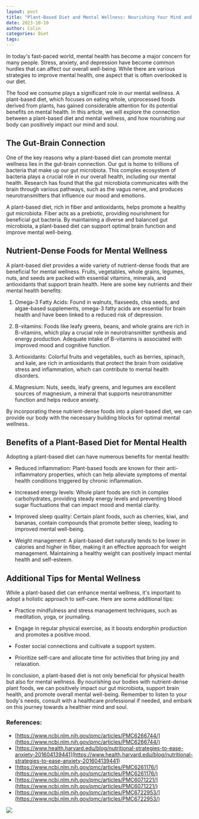 ```yaml
---
layout: post
title: "Plant-Based Diet and Mental Wellness: Nourishing Your Mind and Soul"
date: 2023-10-10
author: Colin
categories: Diet
tags: 
---
```


In today's fast-paced world, mental health has become a major concern for many people. Stress, anxiety, and depression have become common hurdles that can affect our overall well-being. While there are various strategies to improve mental health, one aspect that is often overlooked is our diet.

The food we consume plays a significant role in our mental wellness. A plant-based diet, which focuses on eating whole, unprocessed foods derived from plants, has gained considerable attention for its potential benefits on mental health. In this article, we will explore the connection between a plant-based diet and mental wellness, and how nourishing our body can positively impact our mind and soul.

## The Gut-Brain Connection

One of the key reasons why a plant-based diet can promote mental wellness lies in the gut-brain connection. Our gut is home to trillions of bacteria that make up our gut microbiota. This complex ecosystem of bacteria plays a crucial role in our overall health, including our mental health. Research has found that the gut microbiota communicates with the brain through various pathways, such as the vagus nerve, and produces neurotransmitters that influence our mood and emotions.

A plant-based diet, rich in fiber and antioxidants, helps promote a healthy gut microbiota. Fiber acts as a prebiotic, providing nourishment for beneficial gut bacteria. By maintaining a diverse and balanced gut microbiota, a plant-based diet can support optimal brain function and improve mental well-being.

## Nutrient-Dense Foods for Mental Wellness

A plant-based diet provides a wide variety of nutrient-dense foods that are beneficial for mental wellness. Fruits, vegetables, whole grains, legumes, nuts, and seeds are packed with essential vitamins, minerals, and antioxidants that support brain health. Here are some key nutrients and their mental health benefits:

1. Omega-3 Fatty Acids: Found in walnuts, flaxseeds, chia seeds, and algae-based supplements, omega-3 fatty acids are essential for brain health and have been linked to a reduced risk of depression.

2. B-vitamins: Foods like leafy greens, beans, and whole grains are rich in B-vitamins, which play a crucial role in neurotransmitter synthesis and energy production. Adequate intake of B-vitamins is associated with improved mood and cognitive function.

3. Antioxidants: Colorful fruits and vegetables, such as berries, spinach, and kale, are rich in antioxidants that protect the brain from oxidative stress and inflammation, which can contribute to mental health disorders.

4. Magnesium: Nuts, seeds, leafy greens, and legumes are excellent sources of magnesium, a mineral that supports neurotransmitter function and helps reduce anxiety.

By incorporating these nutrient-dense foods into a plant-based diet, we can provide our body with the necessary building blocks for optimal mental wellness.

## Benefits of a Plant-Based Diet for Mental Health

Adopting a plant-based diet can have numerous benefits for mental health:

- Reduced inflammation: Plant-based foods are known for their anti-inflammatory properties, which can help alleviate symptoms of mental health conditions triggered by chronic inflammation.

- Increased energy levels: Whole plant foods are rich in complex carbohydrates, providing steady energy levels and preventing blood sugar fluctuations that can impact mood and mental clarity.

- Improved sleep quality: Certain plant foods, such as cherries, kiwi, and bananas, contain compounds that promote better sleep, leading to improved mental well-being.

- Weight management: A plant-based diet naturally tends to be lower in calories and higher in fiber, making it an effective approach for weight management. Maintaining a healthy weight can positively impact mental health and self-esteem.

## Additional Tips for Mental Wellness

While a plant-based diet can enhance mental wellness, it's important to adopt a holistic approach to self-care. Here are some additional tips:

- Practice mindfulness and stress management techniques, such as meditation, yoga, or journaling.

- Engage in regular physical exercise, as it boosts endorphin production and promotes a positive mood.

- Foster social connections and cultivate a support system.

- Prioritize self-care and allocate time for activities that bring joy and relaxation.

In conclusion, a plant-based diet is not only beneficial for physical health but also for mental wellness. By nourishing our bodies with nutrient-dense plant foods, we can positively impact our gut microbiota, support brain health, and promote overall mental well-being. Remember to listen to your body's needs, consult with a healthcare professional if needed, and embark on this journey towards a healthier mind and soul.

### References:
- [https://www.ncbi.nlm.nih.gov/pmc/articles/PMC6266744/](https://www.ncbi.nlm.nih.gov/pmc/articles/PMC6266744/)
- [https://www.health.harvard.edu/blog/nutritional-strategies-to-ease-anxiety-201604139441](https://www.health.harvard.edu/blog/nutritional-strategies-to-ease-anxiety-201604139441)
- [https://www.ncbi.nlm.nih.gov/pmc/articles/PMC6261176/](https://www.ncbi.nlm.nih.gov/pmc/articles/PMC6261176/)
- [https://www.ncbi.nlm.nih.gov/pmc/articles/PMC6071221/](https://www.ncbi.nlm.nih.gov/pmc/articles/PMC6071221/)
- [https://www.ncbi.nlm.nih.gov/pmc/articles/PMC6722953/](https://www.ncbi.nlm.nih.gov/pmc/articles/PMC6722953/)

![](https://source.unsplash.com/1600x900/?plant-based-diet)